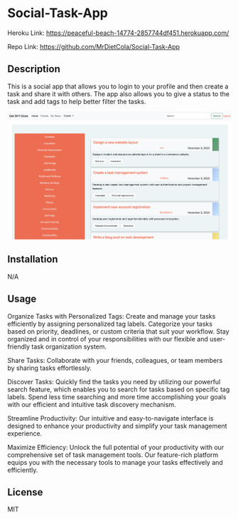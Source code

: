 # Social-Task-App

Heroku Link: https://peaceful-beach-14774-2857744df451.herokuapp.com/


Repo Link: https://github.com/MrDietCola/Social-Task-App

## Description
This is a social app that allows you to login to your profile and then create a task and share it with others. The app also allows you to give a status to the task and add tags to help better filter the tasks. 

![Alt text](public/images/tasks-img.png)

## Installation

N/A

## Usage

Organize Tasks with Personalized Tags: Create and manage your tasks efficiently by assigning personalized tag labels. Categorize your tasks based on priority, deadlines, or custom criteria that suit your workflow. Stay organized and in control of your responsibilities with our flexible and user-friendly task organization system.

Share Tasks: Collaborate with your friends, colleagues, or team members by sharing tasks effortlessly.

Discover Tasks: Quickly find the tasks you need by utilizing our powerful search feature, which enables you to search for tasks based on specific tag labels. Spend less time searching and more time accomplishing your goals with our efficient and intuitive task discovery mechanism.

Streamline Productivity: Our intuitive and easy-to-navigate interface is designed to enhance your productivity and simplify your task management experience.

Maximize Efficiency: Unlock the full potential of your productivity with our comprehensive set of task management tools. Our feature-rich platform equips you with the necessary tools to manage your tasks effectively and efficiently.

## License

MIT